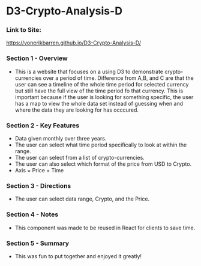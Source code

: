 # D3-Crypto-Analysis-D

### Link to Site:
https://vonerikbarren.github.io/D3-Crypto-Analysis-D/

### Section 1 - Overview 
- This is a website that focuses on a using D3 to demonstrate crypto-currencies over a period of time. 
  Difference from A,B, and C are that the user can see a timeline of the whole time period for selected 
  currency but still have the full view of the time period fo that currency. This is important because if the user is
  looking for something specific, the user has a map to view the whole data set instead of guessing when and where 
  the data they are looking for has occcured.

### Section 2 - Key Features
- Data given monthly over three years. 
- The user can select what time period specifically to look at within the range. 
- The user can select from a list of crypto-currencies.
- The user can also select which format of the price from USD to Crypto.
- Axis = Price + Time


### Section 3 - Directions
- The user can select data range, Crypto, and the Price.


### Section 4 - Notes 
- This component was made to be reused in React for clients to save time.


### Section 5 - Summary 
- This was fun to put together and enjoyed it greatly! 